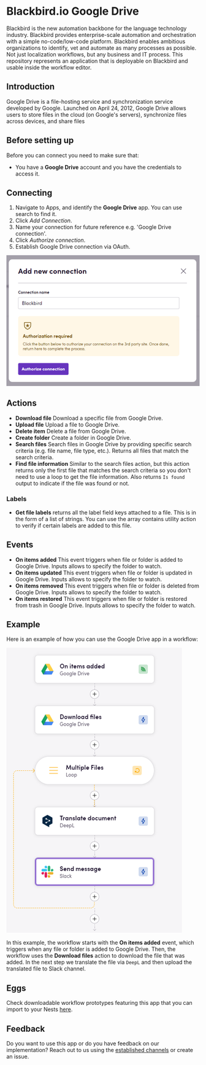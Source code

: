 # Blackbird.io Google Drive

Blackbird is the new automation backbone for the language technology industry. Blackbird provides enterprise-scale automation and orchestration with a simple no-code/low-code platform. Blackbird enables ambitious organizations to identify, vet and automate as many processes as possible. Not just localization workflows, but any business and IT process. This repository represents an application that is deployable on Blackbird and usable inside the workflow editor.

## Introduction

<!-- begin docs -->

Google Drive is a file-hosting service and synchronization service developed by Google. Launched on April 24, 2012, Google Drive allows users to store files in the cloud (on Google's servers), synchronize files across devices, and share files

## Before setting up

Before you can connect you need to make sure that:

- You have a **Google Drive** account and you have the credentials to access it.

## Connecting

1. Navigate to Apps, and identify the **Google Drive** app. You can use search to find it.
2. Click _Add Connection_.
3. Name your connection for future reference e.g. 'Google Drive connection'.
4. Click _Authorize connection_.
5. Establish Google Drive connection via OAuth.

![connection](image/README/connection.png)

## Actions

- **Download file** Download a specific file from Google Drive.
- **Upload file** Upload a file to Google Drive.
- **Delete item** Delete a file from Google Drive.
- **Create folder** Create a folder in Google Drive.
- **Search files** Search files in Google Drive by providing specific search criteria (e.g. file name, file type, etc.). Returns all files that match the search criteria.
- **Find file information** Similar to the search files action, but this action returns only the first file that matches the search criteria so you don't need to use a loop to get the file information. Also returns `Is found` output to indicate if the file was found or not.

### Labels

- **Get file labels** returns all the label field keys attached to a file. This is in the form of a list of strings. You can use the array contains utility action to verify if certain labels are added to this file.

## Events

- **On items added** This event triggers when file or folder is added to Google Drive. Inputs allows to specify the folder to watch.
- **On items updated** This event triggers when file or folder is updated in Google Drive. Inputs allows to specify the folder to watch.
- **On items removed** This event triggers when file or folder is deleted from Google Drive. Inputs allows to specify the folder to watch.
- **On items restored** This event triggers when file or folder is restored from trash in Google Drive. Inputs allows to specify the folder to watch.

## Example 

Here is an example of how you can use the Google Drive app in a workflow:

![example](image/README/example.png)

In this example, the workflow starts with the **On items added** event, which triggers when any file or folder is added to Google Drive. Then, the workflow uses the **Download files** action to download the file that was added. In the next step we translate the file via `DeepL` and then upload the translated file to Slack channel.

## Eggs

Check downloadable workflow prototypes featuring this app that you can import to your Nests [here](https://docs.blackbird.io/eggs/storage-to-mt/). 

## Feedback

Do you want to use this app or do you have feedback on our implementation? Reach out to us using the [established channels](https://www.blackbird.io/) or create an issue.

<!-- end docs -->
